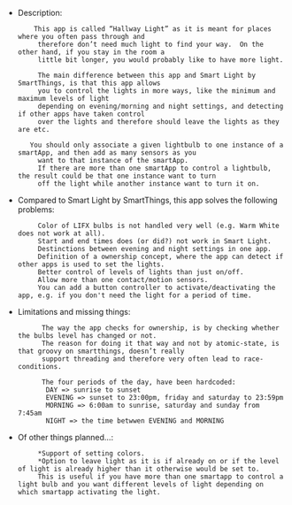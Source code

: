  *	Description:
 
            This app is called “Hallway Light” as it is meant for places where you often pass through and 
             therefore don’t need much light to find your way.  On the other hand, if you stay in the room a
             little bit longer, you would probably like to have more light.
             		
             The main difference between this app and Smart Light by SmartThings, is that this app allows
             you to control the lights in more ways, like the minimum and maximum levels of light
             depending on evening/morning and night settings, and detecting if other apps have taken control
             over the lights and therefore should leave the lights as they are etc.
             
           You should only associate a given lightbulb to one instance of a smartApp, and then add as many sensors as you
             want to that instance of the smartApp.
             If there are more than one smartApp to control a lightbulb, the result could be that one instance want to turn
             off the light while another instance want to turn it on.
             
 *	Compared to Smart Light by SmartThings, this app solves the following problems:
 
             Color of LIFX bulbs is not handled very well (e.g. Warm White does not work at all).
             Start and end times does (or did?) not work in Smart Light.
             Destinctions between evening and night settings in one app.
             Definition of a ownership concept, where the app can detect if other apps is used to set the lights.
             Better control of levels of lights than just on/off.
             Allow more than one contact/motion sensors.
             You can add a button controller to activate/deactivating the app, e.g. if you don't need the light for a period of time.

* Limitations and missing things:

            The way the app checks for ownership, is by checking whether the bulbs level has changed or not. 
            The reason for doing it that way and not by atomic-state, is that groovy on smartthings, doesn’t really
            support threading and therefore very often lead to race-conditions.
            
            The four periods of the day, have been hardcoded:
             DAY => sunrise to sunset
             EVENING => sunset to 23:00pm, friday and saturday to 23:59pm
             MORNING => 6:00am to sunrise, saturday and sunday from 7:45am
             NIGHT => the time betwwen EVENING and MORNING

 * Of other things planned…:

            *Support of setting colors.
            *Option to leave light as it is if already on or if the level of light is already higher than it otherwise would be set to. 
            This is useful if you have more than one smartapp to control a light bulb and you want different levels of light depending on which smartapp activating the light.
